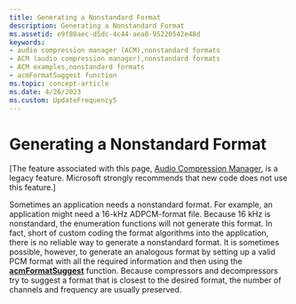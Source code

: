 ```yaml
---
title: Generating a Nonstandard Format
description: Generating a Nonstandard Format
ms.assetid: e9f80aec-d5dc-4c44-aea0-95220542e48d
keywords:
- audio compression manager (ACM),nonstandard formats
- ACM (audio compression manager),nonstandard formats
- ACM examples,nonstandard formats
- acmFormatSuggest function
ms.topic: concept-article
ms.date: 4/26/2023
ms.custom: UpdateFrequency5
---
```


# Generating a Nonstandard Format

\[The feature associated with this page, [﻿Audio Compression Manager](/windows/win32/multimedia/audio-compression-manager), is a legacy feature. Microsoft strongly recommends that new code does not use this feature.\]

Sometimes an application needs a nonstandard format. For example, an application might need a 16-kHz ADPCM-format file. Because 16 kHz is nonstandard, the enumeration functions will not generate this format. In fact, short of custom coding the format algorithms into the application, there is no reliable way to generate a nonstandard format. It is sometimes possible, however, to generate an analogous format by setting up a valid PCM format with all the required information and then using the [**acmFormatSuggest**](/windows/desktop/api/Msacm/nf-msacm-acmformatsuggest) function. Because compressors and decompressors try to suggest a format that is closest to the desired format, the number of channels and frequency are usually preserved.

 

 




